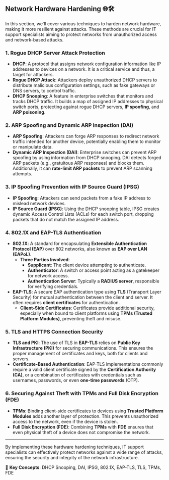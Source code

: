 ## Network Hardware Hardening 🌐🛠️

In this section, we'll cover various techniques to harden network hardware, making it more resilient against attacks. These methods are crucial for IT support specialists aiming to protect networks from unauthorized access and network-based attacks.

### 1. **Rogue DHCP Server Attack Protection**
- **DHCP**: A protocol that assigns network configuration information like IP addresses to devices on a network. It is a critical service and thus, a target for attackers.
- **Rogue DHCP Attack**: Attackers deploy unauthorized DHCP servers to distribute malicious configuration settings, such as fake gateways or DNS servers, to control traffic.
- **DHCP Snooping**: A feature in enterprise switches that monitors and tracks DHCP traffic. It builds a map of assigned IP addresses to physical switch ports, protecting against rogue DHCP servers, **IP spoofing**, and **ARP poisoning**.

### 2. **ARP Spoofing and Dynamic ARP Inspection (DAI)**
- **ARP Spoofing**: Attackers can forge ARP responses to redirect network traffic intended for another device, potentially enabling them to monitor or manipulate data.
- **Dynamic ARP Inspection (DAI)**: Enterprise switches can prevent ARP spoofing by using information from DHCP snooping. DAI detects forged ARP packets (e.g., gratuitous ARP responses) and blocks them. Additionally, it can **rate-limit ARP packets** to prevent ARP scanning attempts.

### 3. **IP Spoofing Prevention with IP Source Guard (IPSG)**
- **IP Spoofing**: Attackers can send packets from a fake IP address to mislead network devices.
- **IP Source Guard (IPSG)**: Using the DHCP snooping table, IPSG creates dynamic Access Control Lists (ACLs) for each switch port, dropping packets that do not match the assigned IP address.

### 4. **802.1X and EAP-TLS Authentication**
- **802.1X**: A standard for encapsulating **Extensible Authentication Protocol (EAP)** over 802 networks, also known as **EAP over LAN (EAPoL)**.
  - **Three Parties Involved**: 
    - **Supplicant**: The client device attempting to authenticate.
    - **Authenticator**: A switch or access point acting as a gatekeeper for network access.
    - **Authentication Server**: Typically a **RADIUS server**, responsible for verifying credentials.
- **EAP-TLS**: A secure EAP authentication type using **TLS** (Transport Layer Security) for mutual authentication between the client and server. It often requires **client certificates** for authentication.
  - **Client-Side Certificates**: Certificates provide additional security, especially when bound to client platforms using **TPMs (Trusted Platform Modules)**, preventing theft and misuse.

### 5. **TLS and HTTPS Connection Security**
- **TLS and PKI**: The use of TLS in **EAP-TLS** relies on **Public Key Infrastructure (PKI)** for securing communications. This ensures the proper management of certificates and keys, both for clients and servers.
- **Certificate-Based Authentication**: EAP-TLS implementations commonly require a valid client certificate signed by the **Certification Authority (CA)**, or a combination of certificates with credentials such as usernames, passwords, or even **one-time passwords** (OTP).

### 6. **Securing Against Theft with TPMs and Full Disk Encryption (FDE)**
- **TPMs**: Binding client-side certificates to devices using **Trusted Platform Modules** adds another layer of protection. This prevents unauthorized access to the network, even if the device is stolen.
- **Full Disk Encryption (FDE)**: Combining **TPMs** with **FDE** ensures that even physical theft of a device does not compromise the network.

---

By implementing these hardware hardening techniques, IT support specialists can effectively protect networks against a wide range of attacks, ensuring the security and integrity of the network infrastructure.

🌟 **Key Concepts**: DHCP Snooping, DAI, IPSG, 802.1X, EAP-TLS, TLS, TPMs, FDE
